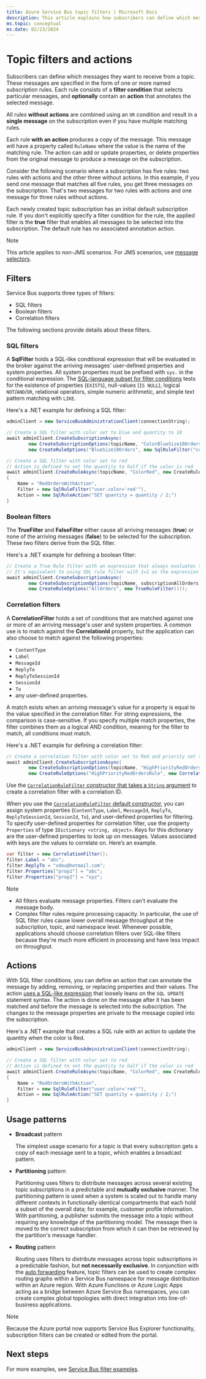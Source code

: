 ```yaml
---
title: Azure Service Bus topic filters | Microsoft Docs
description: This article explains how subscribers can define which messages they want to receive from a topic by specifying filters. 
ms.topic: conceptual
ms.date: 02/23/2024
---
```


# Topic filters and actions

Subscribers can define which messages they want to receive from a topic. These messages are specified in the form of one or more named subscription rules. Each rule consists of a **filter condition** that selects particular messages, and **optionally** contain an **action** that annotates the selected message. 

All rules **without actions** are combined using an `OR` condition and result in a **single message** on the subscription even if you have multiple matching rules. 

Each rule **with an action** produces a copy of the message. This message will have a property called `RuleName` where the value is the name of the matching rule. The action can add or update properties, or delete properties from the original message to produce a message on the subscription. 

Consider the following scenario where a subscription has five rules: two rules with actions and the other three without actions. In this example, if you send one message that matches all five rules, you get three messages on the subscription. That's two messages for two rules with actions and one message for three rules without actions. 

Each newly created topic subscription has an initial default subscription rule. If you don't explicitly specify a filter condition for the rule, the applied filter is the **true** filter that enables all messages to be selected into the subscription. The default rule has no associated annotation action.

> [!NOTE]
> This article applies to non-JMS scenarios. For JMS scenarios, use [message selectors](java-message-service-20-entities.md#message-selectors). 

## Filters
Service Bus supports three types of filters:

- SQL filters
- Boolean filters
- Correlation filters

The following sections provide details about these filters.

### SQL filters
A **SqlFilter** holds a SQL-like conditional expression that will be evaluated in the broker against the arriving messages' user-defined properties and system properties. All system properties must be prefixed with `sys.` in the conditional expression. The [SQL-language subset for filter conditions](service-bus-messaging-sql-filter.md) tests for the existence of properties (`EXISTS`), null-values (`IS NULL`), logical `NOT`/`AND`/`OR`, relational operators, simple numeric arithmetic, and simple text pattern matching with `LIKE`.

Here's a .NET example for defining a SQL filter:

```csharp
adminClient = new ServiceBusAdministrationClient(connectionString);    

// Create a SQL filter with color set to blue and quantity to 10
await adminClient.CreateSubscriptionAsync(
		new CreateSubscriptionOptions(topicName, "ColorBlueSize10Orders"), 
		new CreateRuleOptions("BlueSize10Orders", new SqlRuleFilter("color='blue' AND quantity=10")));

// Create a SQL filter with color set to red
// Action is defined to set the quantity to half if the color is red
await adminClient.CreateRuleAsync(topicName, "ColorRed", new CreateRuleOptions 
{ 
	Name = "RedOrdersWithAction",
	Filter = new SqlRuleFilter("user.color='red'"),
	Action = new SqlRuleAction("SET quantity = quantity / 2;")
}
```
### Boolean filters
The **TrueFilter** and **FalseFilter** either cause all arriving messages (**true**) or none of the arriving messages (**false**) to be selected for the subscription. These two filters derive from the SQL filter. 

Here's a .NET example for defining a boolean filter:

```csharp
// Create a True Rule filter with an expression that always evaluates to true
// It's equivalent to using SQL rule filter with 1=1 as the expression
await adminClient.CreateSubscriptionAsync(
		new CreateSubscriptionOptions(topicName, subscriptionAllOrders), 
		new CreateRuleOptions("AllOrders", new TrueRuleFilter()));	
```
### Correlation filters
A **CorrelationFilter** holds a set of conditions that are matched against one or more of an arriving message's user and system properties. A common use is to match against the **CorrelationId** property, but the application can also choose to match against the following properties:

- `ContentType`
- `Label`
- `MessageId`
- `ReplyTo`
- `ReplyToSessionId`
- `SessionId` 
- `To`
- any user-defined properties. 
	 
A match exists when an arriving message's value for a property is equal to the value specified in the correlation filter. For string expressions, the comparison is case-sensitive. If you specify multiple match properties, the filter combines them as a logical AND condition, meaning for the filter to match, all conditions must match.

Here's a .NET example for defining a correlation filter:

```csharp
// Create a correlation filter with color set to Red and priority set to High
await adminClient.CreateSubscriptionAsync(
		new CreateSubscriptionOptions(topicName, "HighPriorityRedOrders"), 
		new CreateRuleOptions("HighPriorityRedOrdersRule", new CorrelationRuleFilter() {Subject = "red", CorrelationId = "high"} ));	
```

Use the [`CorrelationRuleFilter` constructor that takes a `String` argument](/dotnet/api/azure.messaging.servicebus.administration.correlationrulefilter.-ctor#azure-messaging-servicebus-administration-correlationrulefilter-ctor(system-string)) to create a correlation filter with a correlation ID. 

When you use the [`CorrelationRuleFilter` default constructor](/dotnet/api/azure.messaging.servicebus.administration.correlationrulefilter.-ctor#azure-messaging-servicebus-administration-correlationrulefilter-ctor), you can assign system properties (`ContentType`, `Label`, `MessageId`, `ReplyTo`, `ReplyToSessionId`, `SessionId`, `To`), and user-defined properties for filtering. To specify user-defined properties for correlation filter, use the property `Properties` of type `IDictionary <string, object>`. Keys for this dictionary are the user-defined properties to look up on messages. Values associated with keys are the values to correlate on. Here’s an example. 

```csharp
var filter = new CorrelationFilter();
filter.Label = "abc";
filter.ReplyTo = "xdeu@hotmail.com";
filter.Properties["prop1"] = "abc";
filter.Properties["prop2"] = "xyz";
```


> [!NOTE]
> - All filters evaluate message properties. Filters can't evaluate the message body.
> - Complex filter rules require processing capacity. In particular, the use of SQL filter rules cause lower overall message throughput at the subscription, topic, and namespace level. Whenever possible, applications should choose correlation filters over SQL-like filters because they're much more efficient in processing and have less impact on throughput.

## Actions
With SQL filter conditions, you can define an action that can annotate the message by adding, removing, or replacing properties and their values. The action [uses a SQL-like expression](service-bus-messaging-sql-rule-action.md) that loosely leans on the `SQL UPDATE` statement syntax. The action is done on the message after it has been matched and before the message is selected into the subscription. The changes to the message properties are private to the message copied into the subscription.

Here's a .NET example that creates a SQL rule with an action to update the quantity when the color is Red. 

```csharp
adminClient = new ServiceBusAdministrationClient(connectionString);    

// Create a SQL filter with color set to red
// Action is defined to set the quantity to half if the color is red
await adminClient.CreateRuleAsync(topicName, "ColorRed", new CreateRuleOptions 
{ 
	Name = "RedOrdersWithAction",
	Filter = new SqlRuleFilter("user.color='red'"),
	Action = new SqlRuleAction("SET quantity = quantity / 2;")
}
```

## Usage patterns

- **Broadcast** pattern

    The simplest usage scenario for a topic is that every subscription gets a copy of each message sent to a topic, which enables a broadcast pattern.
- **Partitioning** pattern

    Partitioning uses filters to distribute messages across several existing topic subscriptions in a predictable and **mutually exclusive** manner. The partitioning pattern is used when a system is scaled out to handle many different contexts in functionally identical compartments that each hold a subset of the overall data; for example, customer profile information. With partitioning, a publisher submits the message into a topic without requiring any knowledge of the partitioning model. The message then is moved to the correct subscription from which it can then be retrieved by the partition's message handler.
- **Routing** pattern

    Routing uses filters to distribute messages across topic subscriptions in a predictable fashion, but **not necessarily exclusive**. In conjunction with the [auto forwarding](service-bus-auto-forwarding.md) feature, topic filters can be used to create complex routing graphs within a Service Bus namespace for message distribution within an Azure region. With Azure Functions or Azure Logic Apps acting as a bridge between Azure Service Bus namespaces, you can create complex global topologies with direct integration into line-of-business applications.
    
> [!NOTE]
> Because the Azure portal now supports Service Bus Explorer functionality, subscription filters can be created or edited from the portal. 

## Next steps
For more examples, see [Service Bus filter examples](service-bus-filter-examples.md).